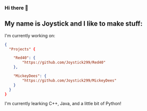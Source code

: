 ### Hi there 👋
## My name is Joystick and I like to make stuff:

I'm currently working on: 
``` json
{
  "Projects" {

    "Red40": {
        "https://github.com/Joystick299/Red40"
    },

    "MickeyDees": {
        "https://github.com/Joystick299/MickeyDees"
    }
  }
}
```

I'm currently learking C++, Java, and a little bit of Python!


<!--
**Joystick299/joystick299** is a ✨ _special_ ✨ repository because its `README.md` (this file) appears on your GitHub profile.

Here are some ideas to get you started:

- 🔭 I’m currently working on ...
- 🌱 I’m currently learning ...
- 👯 I’m looking to collaborate on ...
- 🤔 I’m looking for help with ...
- 💬 Ask me about ...
- 📫 How to reach me: ...
- 😄 Pronouns: ...
- ⚡ Fun fact: ...
-->

